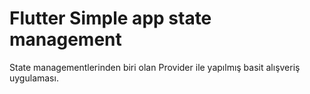 # Flutter Simple app state management

State managementlerinden biri olan Provider ile yapılmış basit alışveriş uygulaması.
